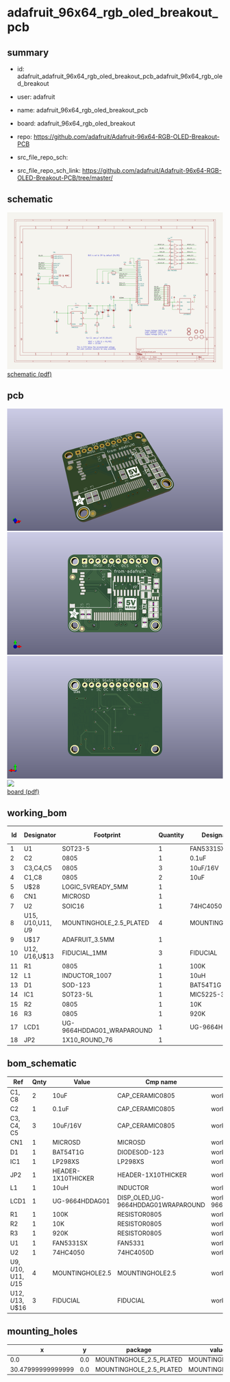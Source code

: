 # adafruit_96x64_rgb_oled_breakout_pcb
 
## summary 
* id: adafruit_adafruit_96x64_rgb_oled_breakout_pcb_adafruit_96x64_rgb_oled_breakout
* user: adafruit
* name: adafruit_96x64_rgb_oled_breakout_pcb
* board: adafruit_96x64_rgb_oled_breakout
* repo: https://github.com/adafruit/Adafruit-96x64-RGB-OLED-Breakout-PCB



* src_file_repo_sch: 
* src_file_repo_sch_link: https://github.com/adafruit/Adafruit-96x64-RGB-OLED-Breakout-PCB/tree/master/

## schematic  
![](working_schematic_600.png)  
[schematic (pdf)](working_schematic.pdf)  

## pcb  
![](working_3d_600.png) 
![](working_3d_front_600.png)  
![](working_3d_back_600.png)  
![](working_600.png)  
[board (pdf)](working.pdf)  

## working_bom
| Id | Designator | Footprint | Quantity | Designation | Supplier and ref |  | None | 
| --- | --- | --- | --- | --- | --- | --- | --- | 
| 1 | U1 | SOT23-5 | 1 | FAN5331SX |  |  | [''] | 
| 2 | C2 | 0805 | 1 | 0.1uF |  |  | [''] | 
| 3 | C3,C4,C5 | 0805 | 3 | 10uF/16V |  |  | [''] | 
| 4 | C1,C8 | 0805 | 2 | 10uF |  |  | [''] | 
| 5 | U$28 | LOGIC_5VREADY_5MM | 1 |  |  |  | [''] | 
| 6 | CN1 | MICROSD | 1 |  |  |  | [''] | 
| 7 | U2 | SOIC16 | 1 | 74HC4050 |  |  | [''] | 
| 8 | U$15,U$10,U$11,U$9 | MOUNTINGHOLE_2.5_PLATED | 4 | MOUNTINGHOLE2.5 |  |  | [''] | 
| 9 | U$17 | ADAFRUIT_3.5MM | 1 |  |  |  | [''] | 
| 10 | U$12,U$16,U$13 | FIDUCIAL_1MM | 3 | FIDUCIAL |  |  | [''] | 
| 11 | R1 | 0805 | 1 | 100K |  |  | [''] | 
| 12 | L1 | INDUCTOR_1007 | 1 | 10uH |  |  | [''] | 
| 13 | D1 | SOD-123 | 1 | BAT54T1G |  |  | [''] | 
| 14 | IC1 | SOT23-5L | 1 | MIC5225-3.3 |  |  | [''] | 
| 15 | R2 | 0805 | 1 | 10K |  |  | [''] | 
| 16 | R3 | 0805 | 1 | 920K |  |  | [''] | 
| 17 | LCD1 | UG-9664HDDAG01_WRAPAROUND | 1 | UG-9664HDDAG01 |  |  | [''] | 
| 18 | JP2 | 1X10_ROUND_76 | 1 |  |  |  | [''] | 


## bom_schematic
| Ref | Qnty | Value | Cmp name | Footprint | Description | Vendor | DNP | 
| --- | --- | --- | --- | --- | --- | --- | --- | 
| C1, C8 | 2 | 10uF | CAP_CERAMIC0805 | working:0805 |  |  |  | 
| C2 | 1 | 0.1uF | CAP_CERAMIC0805 | working:0805 |  |  |  | 
| C3, C4, C5 | 3 | 10uF/16V | CAP_CERAMIC0805 | working:0805 |  |  |  | 
| CN1 | 1 | MICROSD | MICROSD | working:MICROSD |  |  |  | 
| D1 | 1 | BAT54T1G | DIODESOD-123 | working:SOD-123 |  |  |  | 
| IC1 | 1 | LP298XS | LP298XS | working:SOT23-5L |  |  |  | 
| JP2 | 1 | HEADER-1X10THICKER | HEADER-1X10THICKER | working:1X10_ROUND_76 |  |  |  | 
| L1 | 1 | 10uH | INDUCTOR | working:INDUCTOR_1007 |  |  |  | 
| LCD1 | 1 | UG-9664HDDAG01 | DISP_OLED_UG-9664HDDAG01WRAPAROUND | working:UG-9664HDDAG01_WRAPAROUND |  |  |  | 
| R1 | 1 | 100K | RESISTOR0805 | working:0805 |  |  |  | 
| R2 | 1 | 10K | RESISTOR0805 | working:0805 |  |  |  | 
| R3 | 1 | 920K | RESISTOR0805 | working:0805 |  |  |  | 
| U1 | 1 | FAN5331SX | FAN5331 | working:SOT23-5 |  |  |  | 
| U2 | 1 | 74HC4050 | 74HC4050D | working:SOIC16 |  |  |  | 
| U$9, U$10, U$11, U$15 | 4 | MOUNTINGHOLE2.5 | MOUNTINGHOLE2.5 | working:MOUNTINGHOLE_2.5_PLATED |  |  |  | 
| U$12, U$13, U$16 | 3 | FIDUCIAL | FIDUCIAL | working:FIDUCIAL_1MM |  |  |  | 


## mounting_holes
| x | y | package | value | ref | size | 
| --- | --- | --- | --- | --- | --- | 
| 0.0 | 0.0 | MOUNTINGHOLE_2.5_PLATED | MOUNTINGHOLE2.5 | U$10 | m3 | 
| 30.47999999999999 | 0.0 | MOUNTINGHOLE_2.5_PLATED | MOUNTINGHOLE2.5 | U$15 | m3 | 



